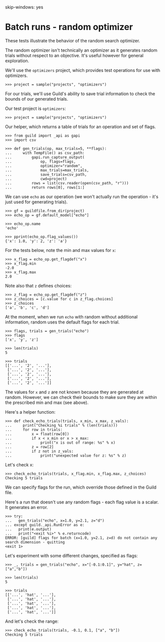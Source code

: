 skip-windows: yes

# Batch runs - random optimizer

These tests illustrate the behavior of the random search optimizer.

The random optimizer isn't technically an optimizer as it generates
random trials without respect to an objective. It's useful however for
general exploration.

We'll use the `optimizers` project, which provides test operations for
use with optimizers.

    >>> project = sample("projects", "optimizers")

For our trials, we'll use Guild's ability to save trial information to
check the bounds of our generated trials.

Our test project is `optimizers`:

    >>> project = sample("projects", "optimizers")

Our helper, which returns a table of trials for an operation and set
of flags.

    >>> from guild import _api as gapi
    >>> import csv

    >>> def gen_trials(op, max_trials=5, **flags):
    ...     with TempFile() as csv_path:
    ...         gapi.run_capture_output(
    ...             op, flags=flags,
    ...             optimizer="random",
    ...             max_trials=max_trials,
    ...             save_trials=csv_path,
    ...             cwd=project)
    ...         rows = list(csv.reader(open(csv_path, "r")))
    ...         return rows[0], rows[1:]

We can use `echo` as our operation (we won't actually run the
operation - it's just used for generating trials).

    >>> gf = guildfile.from_dir(project)
    >>> echo_op = gf.default_model["echo"]

    >>> echo_op.name
    'echo'

    >>> pprint(echo_op.flag_values())
    {'x': 1.0, 'y': 2, 'z': 'a'}

For the tests below, note the min and max values for `x`:

    >>> x_flag = echo_op.get_flagdef("x")
    >>> x_flag.min
    -2.0
    >>> x_flag.max
    2.0

Note also that `z` defines choices:

    >>> z_flag = echo_op.get_flagdef("z")
    >>> z_choices = [c.value for c in z_flag.choices]
    >>> z_choices
    ['a', 'b', 'c', 'd']

At the moment, when we run `echo` with random without additional
information, random uses the default flags for each trial.

    >>> flags, trials = gen_trials("echo")
    >>> flags
    ['x', 'y', 'z']

    >>> len(trials)
    5

    >>> trials
    [['...', '2', '...'],
     ['...', '2', '...'],
     ['...', '2', '...'],
     ['...', '2', '...'],
     ['...', '2', '...']]

The values for `x` and `z` are not known because they are generated at
random. However, we can check their bounds to make sure they are
within the prescribed min and max (see above).

Here's a helper function:

    >>> def check_echo_trials(trials, x_min, x_max, z_vals):
    ...     print("Checking %i trials" % (len(trials)))
    ...     for row in trials:
    ...         x = float(row[0])
    ...         if x < x_min or x > x_max:
    ...             print("x is out of range: %s" % x)
    ...         z = row[2]
    ...         if z not in z_vals:
    ...             print("unexpected value for z: %s" % z)

Let's check x:

    >>> check_echo_trials(trials, x_flag.min, x_flag.max, z_choices)
    Checking 5 trials

We can specify flags for the run, which override those defined in the
Guild file.

Here's a run that doesn't use any random flags - each flag value is a
scalar. It generates an error.

    >>> try:
    ...   gen_trials("echo", x=1.0, y=2.1, z="d")
    ... except guild._api.RunError as e:
    ...   print(e.output)
    ...   print("<exit %i>" % e.returncode)
    ERROR: [guild] flags for batch (x=1.0, y=2.1, z=d) do not contain any
    search dimension - quitting
    <exit 1>

Let's experiment with some different changes, specified as flags:

    >>> _, trials = gen_trials("echo", x="[-0.1:0.1]", y="hat", z=["a","b"])

    >>> len(trials)
    5

    >>> trials
    [['...', 'hat', '...'],
     ['...', 'hat', '...'],
     ['...', 'hat', '...'],
     ['...', 'hat', '...'],
     ['...', 'hat', '...']]

And let's check the range:

    >>> check_echo_trials(trials, -0.1, 0.1, ["a", "b"])
    Checking 5 trials
